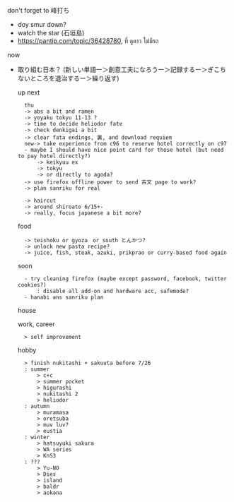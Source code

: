 don't forget to 峰打ち
- doy smur down?
- watch the star (石垣島)
- https://pantip.com/topic/36428780, ที่ ดูดาว ไม่มีรถ

now
- 取り組む日本？ (新しい単語ー＞創意工夫になろうー＞記録するー＞ぎこちないところを退治するー＞繰り返す)


	up next
	
		thu
		-> abs a bit and ramen
		-> yoyaku tokyu 11-13 ?
		-> time to decide heliodor fate
		-> check denkigai a bit
		-> clear fata endings, 裏, and download requiem
		new-> take experience from c96 to reserve hotel correctly on c97
		- maybe I should have nice point card for those hotel (but need to pay hotel directly?)
			-> keikyuu ex
			-> tokyu
			-> or directly to agoda?
		-> use firefox offline power to send 古文 page to work?
		-> plan sanriku for real
		
		-> haircut
		-> around shiroato 6/15+-
		-> really, focus japanese a bit more?
		
		
	food
		
		-> teishoku or gyoza　or south とんかつ?
		-> unlock new pasta recipe?
		-> juice, fish, steak, azuki, prikprao or curry-based food again
		
	soon
		
		- try cleaning firefox (maybe except password, facebook, twitter cookies?)
			: disable all add-on and hardware acc, safemode?
		- hanabi ans sanriku plan
	house
	
	work, career
	
		> self improvement
		
	hobby
	
		> finish nukitashi + sakuuta before 7/26
		: summer
			> c+c
			> summer pocket
			> higurashi
			> nukitashi 2
			> heliodor
		: autumn
			> muramasa
			> oretsuba
			> muv luv?
			> eustia
		: winter
			> hatsuyuki sakura
			> WA series
			> KnS3
		: ???
			> Yu-NO
			> Dies
			> island
			> baldr
			> aokana

			
		
